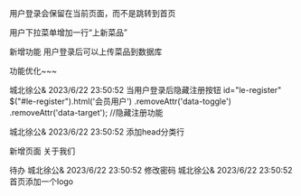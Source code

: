 用户登录会保留在当前页面，而不是跳转到首页

用户下拉菜单增加一行“上新菜品”

新增功能 用户登录后可以上传菜品到数据库

功能优化~~~

城北徐公& 2023/6/22 23:50:52
当用户登录后隐藏注册按钮
id="le-register"
$("#le-register").html('会员用户')
.removeAttr('data-toggle')
.removeAttr('data-target'); //隐藏注册功能

城北徐公& 2023/6/22 23:50:52
添加head分类行

新增页面 关于我们



待办
城北徐公& 2023/6/22 23:50:52
修改密码
城北徐公& 2023/6/22 23:50:52
首页添加一个logo
